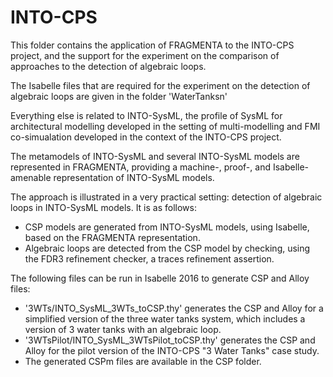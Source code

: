 # INTO-CPS
This folder contains the application of FRAGMENTA to the INTO-CPS project, and the support for the experiment on the comparison of approaches to the detection of algebraic loops.

The Isabelle files that are required for the experiment on the detection of algebraic loops are given in the folder 'WaterTanksn'

Everything else is related to INTO-SysML, the profile of SysML for architectural modelling developed in the setting of multi-modelling and FMI co-simualation developed in the context of the INTO-CPS project.

The metamodels of INTO-SysML and several INTO-SysML models are represented in FRAGMENTA, providing
a machine-, proof-, and Isabelle-amenable representation of INTO-SysML models.

The approach is illustrated in a very practical setting: detection of algebraic loops in INTO-SysML models. It is as follows:
* CSP models are generated from INTO-SysML models, using Isabelle, based on the FRAGMENTA representation.
* Algebraic loops are detected from the CSP model by checking, using the FDR3 refinement checker, a traces refinement assertion.

The following files can be run in Isabelle 2016 to generate CSP and Alloy files:
* '3WTs/INTO_SysML_3WTs_toCSP.thy' generates the CSP and Alloy for a simplified version of the three water tanks system, which includes a version of 3 water tanks with an algebraic loop.
* '3WTsPilot/INTO_SysML_3WTsPilot_toCSP.thy' generates the CSP and Alloy for the pilot version of the INTO-CPS "3 Water Tanks" case study. 
* The generated CSPm files are available in the CSP folder.
